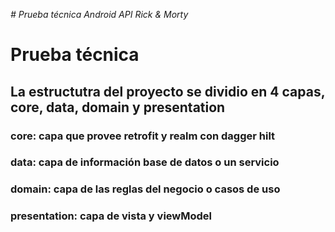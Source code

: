 <em> # Prueba técnica Android API Rick & Morty </em>
# Prueba técnica  
## La estructutra del proyecto se dividio en 4 capas, core, data, domain y presentation
### core: capa que provee retrofit y realm con dagger hilt
### data: capa de información base de datos o un servicio
### domain: capa de las reglas del negocio o casos de uso
### presentation: capa de vista y viewModel
